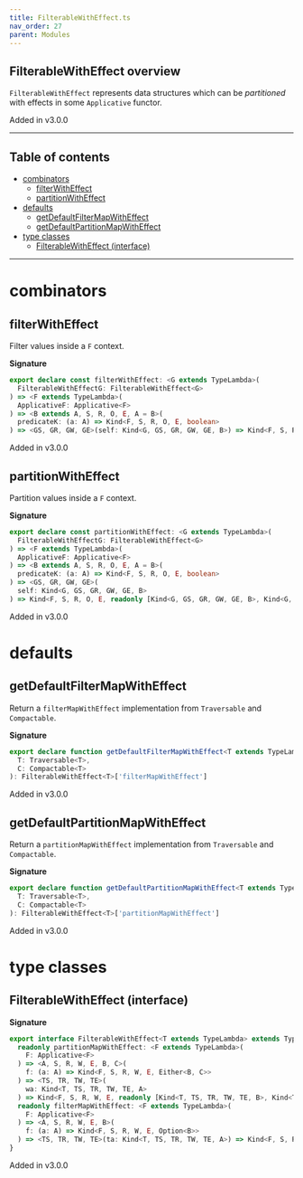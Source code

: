 ```yaml
---
title: FilterableWithEffect.ts
nav_order: 27
parent: Modules
---
```


## FilterableWithEffect overview

`FilterableWithEffect` represents data structures which can be _partitioned_ with effects in some `Applicative` functor.

Added in v3.0.0

---

<h2 class="text-delta">Table of contents</h2>

- [combinators](#combinators)
  - [filterWithEffect](#filterwitheffect)
  - [partitionWithEffect](#partitionwitheffect)
- [defaults](#defaults)
  - [getDefaultFilterMapWithEffect](#getdefaultfiltermapwitheffect)
  - [getDefaultPartitionMapWithEffect](#getdefaultpartitionmapwitheffect)
- [type classes](#type-classes)
  - [FilterableWithEffect (interface)](#filterablewitheffect-interface)

---

# combinators

## filterWithEffect

Filter values inside a `F` context.

**Signature**

```ts
export declare const filterWithEffect: <G extends TypeLambda>(
  FilterableWithEffectG: FilterableWithEffect<G>
) => <F extends TypeLambda>(
  ApplicativeF: Applicative<F>
) => <B extends A, S, R, O, E, A = B>(
  predicateK: (a: A) => Kind<F, S, R, O, E, boolean>
) => <GS, GR, GW, GE>(self: Kind<G, GS, GR, GW, GE, B>) => Kind<F, S, R, O, E, Kind<G, GS, GR, GW, GE, B>>
```

Added in v3.0.0

## partitionWithEffect

Partition values inside a `F` context.

**Signature**

```ts
export declare const partitionWithEffect: <G extends TypeLambda>(
  FilterableWithEffectG: FilterableWithEffect<G>
) => <F extends TypeLambda>(
  ApplicativeF: Applicative<F>
) => <B extends A, S, R, O, E, A = B>(
  predicateK: (a: A) => Kind<F, S, R, O, E, boolean>
) => <GS, GR, GW, GE>(
  self: Kind<G, GS, GR, GW, GE, B>
) => Kind<F, S, R, O, E, readonly [Kind<G, GS, GR, GW, GE, B>, Kind<G, GS, GR, GW, GE, B>]>
```

Added in v3.0.0

# defaults

## getDefaultFilterMapWithEffect

Return a `filterMapWithEffect` implementation from `Traversable` and `Compactable`.

**Signature**

```ts
export declare function getDefaultFilterMapWithEffect<T extends TypeLambda>(
  T: Traversable<T>,
  C: Compactable<T>
): FilterableWithEffect<T>['filterMapWithEffect']
```

Added in v3.0.0

## getDefaultPartitionMapWithEffect

Return a `partitionMapWithEffect` implementation from `Traversable` and `Compactable`.

**Signature**

```ts
export declare function getDefaultPartitionMapWithEffect<T extends TypeLambda>(
  T: Traversable<T>,
  C: Compactable<T>
): FilterableWithEffect<T>['partitionMapWithEffect']
```

Added in v3.0.0

# type classes

## FilterableWithEffect (interface)

**Signature**

```ts
export interface FilterableWithEffect<T extends TypeLambda> extends TypeClass<T> {
  readonly partitionMapWithEffect: <F extends TypeLambda>(
    F: Applicative<F>
  ) => <A, S, R, W, E, B, C>(
    f: (a: A) => Kind<F, S, R, W, E, Either<B, C>>
  ) => <TS, TR, TW, TE>(
    wa: Kind<T, TS, TR, TW, TE, A>
  ) => Kind<F, S, R, W, E, readonly [Kind<T, TS, TR, TW, TE, B>, Kind<T, TS, TR, TW, TE, C>]>
  readonly filterMapWithEffect: <F extends TypeLambda>(
    F: Applicative<F>
  ) => <A, S, R, W, E, B>(
    f: (a: A) => Kind<F, S, R, W, E, Option<B>>
  ) => <TS, TR, TW, TE>(ta: Kind<T, TS, TR, TW, TE, A>) => Kind<F, S, R, W, E, Kind<T, TS, TR, TW, TE, B>>
}
```

Added in v3.0.0

